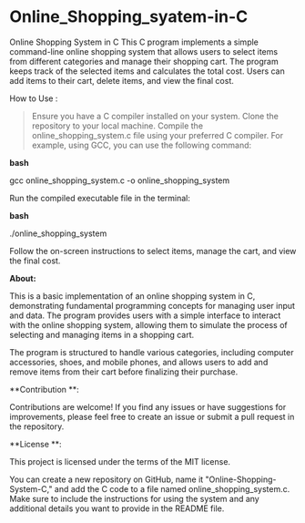 # Online_Shopping_syatem-in-C

Online Shopping System in C
This C program implements a simple command-line online shopping system that allows users to select items from different categories and manage their shopping cart. The program keeps track of the selected items and calculates the total cost. Users can add items to their cart, delete items, and view the final cost.

How to Use :

> Ensure you have a C compiler installed on your system.
> Clone the repository to your local machine.
> Compile the online_shopping_system.c file using your preferred C compiler. For example, using GCC, you can use the following command:

**bash**

gcc online_shopping_system.c -o online_shopping_system

Run the compiled executable file in the terminal:

**bash**

./online_shopping_system

Follow the on-screen instructions to select items, manage the cart, and view the final cost.

**About:**

This is a basic implementation of an online shopping system in C, demonstrating fundamental programming concepts for managing user input and data. The program provides users with a simple interface to interact with the online shopping system, allowing them to simulate the process of selecting and managing items in a shopping cart.

The program is structured to handle various categories, including computer accessories, shoes, and mobile phones, and allows users to add and remove items from their cart before finalizing their purchase.

**Contribution **:

Contributions are welcome! If you find any issues or have suggestions for improvements, please feel free to create an issue or submit a pull request in the repository.

**License **:

This project is licensed under the terms of the MIT license.

You can create a new repository on GitHub, name it "Online-Shopping-System-C," and add the C code to a file named online_shopping_system.c. Make sure to include the instructions for using the system and any additional details you want to provide in the README file.
